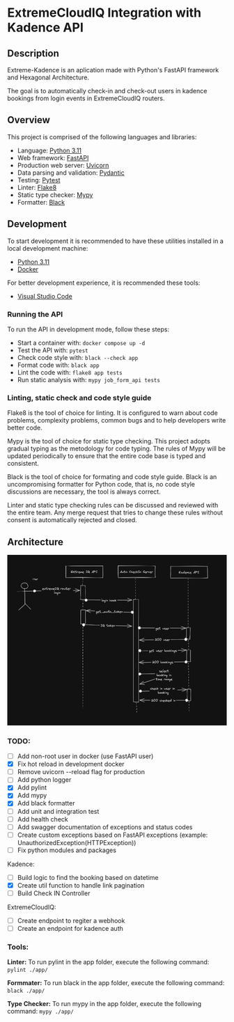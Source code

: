 # ExtremeCloudIQ Integration with Kadence API

## Description

Extreme-Kadence is an aplication made with Python's FastAPI framework and Hexagonal Architecture.

The goal is to automatically check-in and check-out users in kadence bookings from login events in ExtremeCloudIQ routers.

## Overview

This project is comprised of the following languages and libraries:

* Language: [Python 3.11](https://www.python.org/)
* Web framework: [FastAPI](https://fastapi.tiangolo.com/)
* Production web server: [Uvicorn](http://www.uvicorn.org/)
* Data parsing and validation: [Pydantic](https://pydantic-docs.helpmanual.io/)
* Testing: [Pytest](https://docs.pytest.org/en/latest/)
* Linter: [Flake8](https://flake8.pycqa.org/en/latest/)
* Static type checker: [Mypy](https://mypy.readthedocs.io/en/stable/index.html)
* Formatter: [Black](https://github.com/psf/black)

## Development

To start development it is recommended to have these utilities installed in a local development machine:

* [Python 3.11](https://www.python.org/)
* [Docker](https://www.docker.com/)

For better development experience, it is recommended these tools:

* [Visual Studio Code](https://code.visualstudio.com/)

### Running the API

To run the API in development mode, follow these steps:

* Start a container with: `docker compose up -d`
* Test the API with: `pytest`
* Check code style with: `black --check app`
* Format code with: `black app`
* Lint the code with: `flake8 app tests`
* Run static analysis with: `mypy job_form_api tests`

### Linting, static check and code style guide

Flake8 is the tool of choice for linting. It is configured to warn about code problems, complexity problems, common bugs and to help developers write better code.

Mypy is the tool of choice for static type checking. This project adopts gradual typing as the metodology for code typing. The rules of Mypy will be updated periodically to ensure that the entire code base is typed and consistent.

Black is the tool of choice for formating and code style guide. Black is an uncompromising formatter for Python code, that is, no code style discussions are necessary, the tool is always correct.

Linter and static type checking rules can be discussed and reviewed with the entire team. Any merge request that tries to change these rules without consent is automatically rejected and closed.

## Architecture

![Server Action Diagram](docs/action_diagram.png)


### TODO:

- [ ] Add non-root user in docker (use FastAPI user)
- [x] Fix hot reload in development docker
- [ ] Remove uvicorn --reload flag for production
- [ ] Add python logger
- [x] Add pylint
- [x] Add mypy
- [x] Add black formatter 
- [ ] Add unit and integration test
- [ ] Add health check
- [ ] Add swagger documentation of exceptions and status codes
- [ ] Create custom exceptions based on FastAPI exceptions (example: UnauthorizedException(HTTPException))
- [ ] Fix python modules and packages

Kadence:
 - [ ] Build logic to find the booking based on datetime
 - [x] Create util function to handle link pagination
 - [ ] Build Check IN Controller

 ExtremeCloudIQ:
 - [ ] Create endpoint to regiter a webhook
 - [ ] Create an endpoint for kadence auth
 
 ### Tools:

**Linter:**
To run pylint in the app folder, execute the following command: `pylint ./app/`

**Formmater:**
To run black in the app folder, execute the following command: `black ./app/`

**Type Checker:**
To run mypy in the app folder, execute the following command: `mypy ./app/`